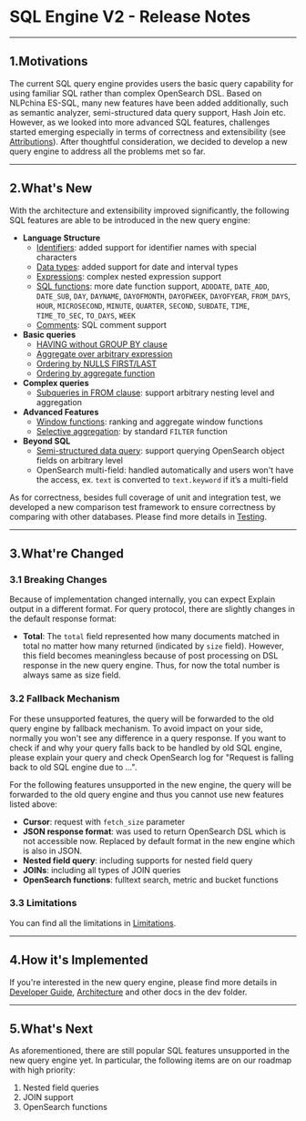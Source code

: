 # SQL Engine V2 - Release Notes

---
## 1.Motivations

The current SQL query engine provides users the basic query capability for using familiar SQL rather than complex OpenSearch DSL. Based on NLPchina ES-SQL, many new features have been added additionally, such as semantic analyzer, semi-structured data query support, Hash Join etc. However, as we looked into more advanced SQL features, challenges started emerging especially in terms of correctness and extensibility (see [Attributions](../attributions.md)). After thoughtful consideration, we decided to develop a new query engine to address all the problems met so far.


---
## 2.What's New

With the architecture and extensibility improved significantly, the following SQL features are able to be introduced in the new query engine:

* **Language Structure**
    * [Identifiers](/docs/user/general/identifiers.rst): added support for identifier names with special characters
    * [Data types](/docs/user/general/datatypes.rst): added support for date and interval types
    * [Expressions](/docs/user/dql/expressions.rst): complex nested expression support
    * [SQL functions](/docs/user/dql/functions.rst): more date function support, `ADDDATE`, `DATE_ADD`, `DATE_SUB`, `DAY`, `DAYNAME`, `DAYOFMONTH`, `DAYOFWEEK`, `DAYOFYEAR`, `FROM_DAYS`, `HOUR`, `MICROSECOND`, `MINUTE`, `QUARTER`, `SECOND`, `SUBDATE`, `TIME`, `TIME_TO_SEC`, `TO_DAYS`, `WEEK`
    * [Comments](/docs/user/general/comments.rst): SQL comment support
* **Basic queries**
    * [HAVING without GROUP BY clause](/docs/user/dql/aggregations.rst#having-without-group-by)
    * [Aggregate over arbitrary expression](/docs/user/dql/aggregations.rst#expression)
    * [Ordering by NULLS FIRST/LAST](/docs/user/dql/basics.rst#example-2-specifying-order-for-null)
    * [Ordering by aggregate function](/docs/user/dql/basics.rst#example-3-ordering-by-aggregate-functions)
* **Complex queries**
    * [Subqueries in FROM clause](/docs/user/dql/complex.rst#example-2-subquery-in-from-clause): support arbitrary nesting level and aggregation
* **Advanced Features**
    * [Window functions](/docs/user/dql/window.rst): ranking and aggregate window functions
    * [Selective aggregation](/docs/user/dql/aggregations.rst#filter-clause): by standard `FILTER` function
* **Beyond SQL**
    * [Semi-structured data query](/docs/user/beyond/partiql.rst#example-2-selecting-deeper-levels): support querying OpenSearch object fields on arbitrary level
    * OpenSearch multi-field: handled automatically and users won't have the access, ex. `text` is converted to `text.keyword` if it’s a multi-field

As for correctness, besides full coverage of unit and integration test, we developed a new comparison test framework to ensure correctness by comparing with other databases. Please find more details in [Testing](./Testing.md).


---
## 3.What're Changed

### 3.1 Breaking Changes

Because of implementation changed internally, you can expect Explain output in a different format. For query protocol, there are slightly changes in the default response format:

* **Total**: The `total` field represented how many documents matched in total no matter how many returned (indicated by `size` field). However, this field becomes meaningless because of post processing on DSL response in the new query engine. Thus, for now the total number is always same as size field.

### 3.2 Fallback Mechanism

For these unsupported features, the query will be forwarded to the old query engine by fallback mechanism. To avoid impact on your side, normally you won't see any difference in a query response. If you want to check if and why your query falls back to be handled by old SQL engine, please explain your query and check OpenSearch log for "Request is falling back to old SQL engine due to ...".

For the following features unsupported in the new engine, the query will be forwarded to the old query engine and thus you cannot use new features listed above:

* **Cursor**: request with `fetch_size` parameter
* **JSON response format**: was used to return OpenSearch DSL which is not accessible now. Replaced by default format in the new engine which is also in JSON.
* **Nested field query**: including supports for nested field query
* **JOINs**: including all types of JOIN queries
* **OpenSearch functions**: fulltext search, metric and bucket functions

### 3.3 Limitations

You can find all the limitations in [Limitations](/docs/user/limitations/limitations.rst). 


---
## 4.How it's Implemented

If you're interested in the new query engine, please find more details in [Developer Guide](../../DEVELOPER_GUIDE.rst), [Architecture](./Architecture.md) and other docs in the dev folder.


---
## 5.What's Next

As aforementioned, there are still popular SQL features unsupported in the new query engine yet. In particular, the following items are on our roadmap with high priority:

1. Nested field queries
2. JOIN support
3. OpenSearch functions
